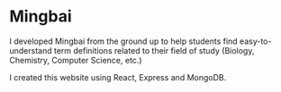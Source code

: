 # Mingbai

I developed Mingbai from the ground up to help students find easy-to-understand term definitions related to their field of study (Biology, Chemistry, Computer Science, etc.)

I created this website using React, Express and MongoDB.

